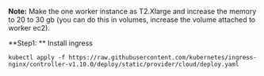 **Note:** Make the one worker instance as T2.Xlarge and increase the memory to 20 to 30 gb (you can do this in volumes, increase the volume attached to worker ec2).

**Step1: ** Install ingress

    kubectl apply -f https://raw.githubusercontent.com/kubernetes/ingress-nginx/controller-v1.10.0/deploy/static/provider/cloud/deploy.yaml


